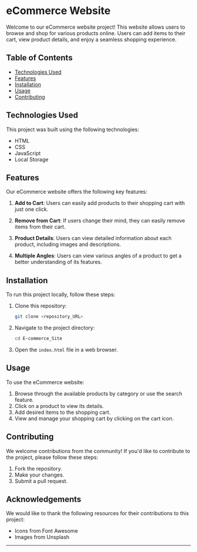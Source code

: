 

# eCommerce Website

Welcome to our eCommerce website project! This website allows users to browse and shop for various products online. Users can add items to their cart, view product details, and enjoy a seamless shopping experience.

## Table of Contents

- [Technologies Used](#technologies-used)
- [Features](#features)
- [Installation](#installation)
- [Usage](#usage)
- [Contributing](#contributing)

## Technologies Used

This project was built using the following technologies:

- HTML
- CSS
- JavaScript
- Local Storage

## Features

Our eCommerce website offers the following key features:

1. **Add to Cart**: Users can easily add products to their shopping cart with just one click.

2. **Remove from Cart**: If users change their mind, they can easily remove items from their cart.

3. **Product Details**: Users can view detailed information about each product, including images and descriptions.

4. **Multiple Angles**: Users can view various angles of a product to get a better understanding of its features.


## Installation

To run this project locally, follow these steps:

1. Clone this repository: 
   ```bash
   git clone <repository_URL>
   ```
2. Navigate to the project directory:
   ```bash
   cd E-commerce_Site
   ```
3. Open the `index.html` file in a web browser.

## Usage

To use the eCommerce website:

1. Browse through the available products by category or use the search feature.
2. Click on a product to view its details.
3. Add desired items to the shopping cart.
4. View and manage your shopping cart by clicking on the cart icon.

## Contributing

We welcome contributions from the community! If you'd like to contribute to the project, please follow these steps:

1. Fork the repository.
2. Make your changes.
3. Submit a pull request.

## Acknowledgements

We would like to thank the following resources for their contributions to this project:

- Icons from Font Awesome
- Images from Unsplash

---
